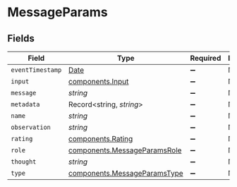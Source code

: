 # MessageParams


## Fields

| Field                                                                                         | Type                                                                                          | Required                                                                                      | Description                                                                                   |
| --------------------------------------------------------------------------------------------- | --------------------------------------------------------------------------------------------- | --------------------------------------------------------------------------------------------- | --------------------------------------------------------------------------------------------- |
| `eventTimestamp`                                                                              | [Date](https://developer.mozilla.org/en-US/docs/Web/JavaScript/Reference/Global_Objects/Date) | :heavy_minus_sign:                                                                            | N/A                                                                                           |
| `input`                                                                                       | [components.Input](../../models/components/input.md)                                          | :heavy_minus_sign:                                                                            | N/A                                                                                           |
| `message`                                                                                     | *string*                                                                                      | :heavy_minus_sign:                                                                            | N/A                                                                                           |
| `metadata`                                                                                    | Record<string, *string*>                                                                      | :heavy_minus_sign:                                                                            | N/A                                                                                           |
| `name`                                                                                        | *string*                                                                                      | :heavy_minus_sign:                                                                            | N/A                                                                                           |
| `observation`                                                                                 | *string*                                                                                      | :heavy_minus_sign:                                                                            | N/A                                                                                           |
| `rating`                                                                                      | [components.Rating](../../models/components/rating.md)                                        | :heavy_minus_sign:                                                                            | N/A                                                                                           |
| `role`                                                                                        | [components.MessageParamsRole](../../models/components/messageparamsrole.md)                  | :heavy_minus_sign:                                                                            | N/A                                                                                           |
| `thought`                                                                                     | *string*                                                                                      | :heavy_minus_sign:                                                                            | N/A                                                                                           |
| `type`                                                                                        | [components.MessageParamsType](../../models/components/messageparamstype.md)                  | :heavy_minus_sign:                                                                            | N/A                                                                                           |